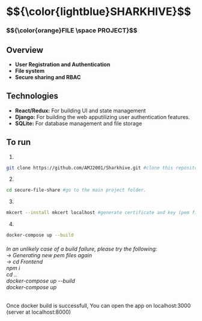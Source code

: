<h1>$${\color{lightblue}SHARKHIVE}$$</h1>	
<h3>$${\color{orange}FILE \space PROJECT}$$</h3>	

## Overview
- **User Registration and Authentication** 
- **File system** 
- **Secure sharing and RBAC**

## Technologies
- **React/Redux:** For building UI and state management
- **Django:** For building the web apputilizing user authentication features.
- **SQLite:** For database management and file storage

## To run

1. 
```bash 
git clone https://github.com/AMJ2001/Sharkhive.git #clone this repository
```

2. 
```bash 
cd secure-file-share #go to the main project folder.
```

3. 
```bash 
mkcert --install mkcert localhost #generate certificate and key (pem files) for running https
```

4. 
```bash 
docker-compose up --build
```

<h6>
In an unlikely case of a build failure, please try the following:<br>
  -> Generating new pem files again  <br>
  -> cd Frontend  <br>
     npm i  <br>
     cd ..  <br>
   docker-compose up --build  <br>
   docker-compose up </h6>

     
Once docker build is successfull, You can open the app on localhost:3000 (server at localhost:8000)


